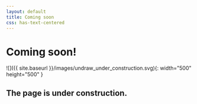 ```yaml
---
layout: default
title: Coming soon
css: has-text-centered
---
```


# Coming soon!

![]({{ site.baseurl }}/images/undraw_under_construction.svg){: width="500" height="500" }

## The page is under construction.
